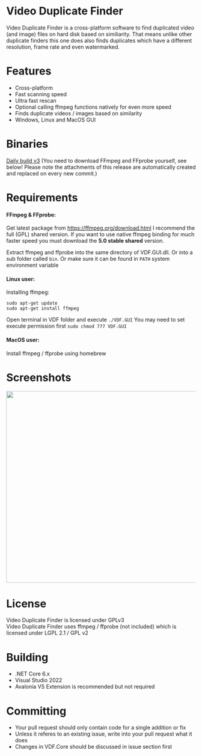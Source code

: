 # Video Duplicate Finder
Video Duplicate Finder is a cross-platform software to find duplicated video (and image) files on hard disk based on similiarity. That means unlike other duplicate finders this one does also finds duplicates which have a different resolution, frame rate and even watermarked.

# Features
- Cross-platform
- Fast scanning speed
- Ultra fast rescan
- Optional calling ffmpeg functions natively for even more speed
- Finds duplicate videos / images based on similarity
- Windows, Linux and MacOS GUI

# Binaries

[Daily build v3](https://github.com/0x90d/videoduplicatefinder/releases/tag/3.0.x) (You need to download FFmpeg and FFprobe yourself, see below! Please note the attachments of this release are automatically created and replaced on every new commit.)


# Requirements

#### FFmpeg & FFprobe:
Get latest package from https://ffmpeg.org/download.html I recommend the full (GPL) shared version. If you want to use native ffmpeg binding for much faster speed you must download the **5.0 stable shared** version.

Extract ffmpeg and ffprobe into the same directory of VDF.GUI.dll. Or into a sub folder called `bin`. Or make sure it can be found in `PATH` system environment variable

#### Linux user:
Installing ffmpeg:
```
sudo apt-get update
sudo apt-get install ffmpeg
```
Open terminal in VDF folder and execute `./VDF.GUI`
You may need to set execute permission first `sudo chmod 777 VDF.GUI`

#### MacOS user:
Install ffmpeg / ffprobe using homebrew

# Screenshots
<img src="https://user-images.githubusercontent.com/46010672/129763067-8855a538-4a4f-4831-ac42-938eae9343bd.png" width="510">

# License
Video Duplicate Finder is licensed under GPLv3  
Video Duplicate Finder uses ffmpeg / ffprobe (not included) which is licensed under LGPL 2.1 / GPL v2


# Building
- .NET Core 6.x
- Visual Studio 2022
- Avalonia VS Extension is recommended but not required

# Committing
- Your pull request should only contain code for a single addition or fix
- Unless it referes to an existing issue, write into your pull request what it does
- Changes in VDF.Core should be discussed in issue section first
